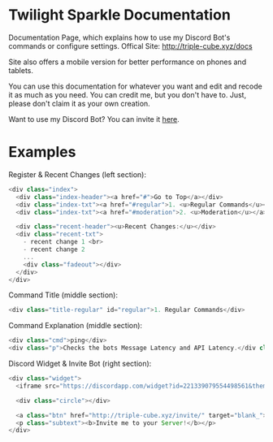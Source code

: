 # Twilight Sparkle Documentation
Documentation Page, which explains how to use my Discord Bot's commands or configure settings.
Offical Site: http://triple-cube.xyz/docs

Site also offers a mobile version for better performance on phones and tablets.

You can use this documentation for whatever you want and edit and recode it as much as you need.
You can credit me, but you don't have to.
Just, please don't claim it as your own creation.

Want to use my Discord Bot? You can invite it [here](http://triple-cube.xyz/invite).

# Examples

Register & Recent Changes (left section):
```javascript
<div class="index">
  <div class="index-header"><a href="#">Go to Top</a></div>
  <div class="index-txt"><a href="#regular">1. <u>Regular Commands</u></a></div>
  <div class="index-txt"><a href="#moderation">2. <u>Moderation</u></a></div>  

  <div class="recent-header"><u>Recent Changes:</u></div>
  <div class="recent-txt">
    - recent change 1 <br>
    - recent change 2
    ...
    <div class="fadeout"></div>
  </div>
</div>
```

Command Title (middle section):
```javascript
<div class="title-regular" id="regular">1. Regular Commands</div>
```

Command Explanation (middle section):
```javascript
<div class="cmd">ping</div>
<div class="p">Checks the bots Message Latency and API Latency.</div class="p">
```

Discord Widget & Invite Bot (right section):
```javascript
<div class="widget">
  <iframe src="https://discordapp.com/widget?id=221339079554498561&theme=dark" width="350" height="500" allowtransparency="true" frameborder="0"></iframe>

  <div class="circle"></div>

  <a class="btn" href="http://triple-cube.xyz/invite/" target="blank_">Add @Twilight!</a>
  <p class="subtext"><b>Invite me to your Server!</b></p>
</div>
``` 
